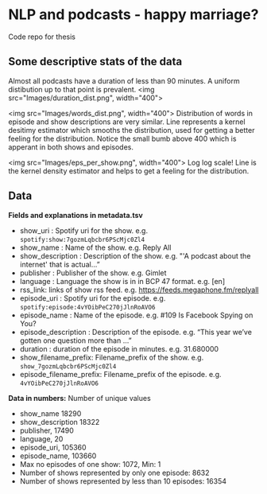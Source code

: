 # NLP and podcasts - happy marriage?
Code repo for thesis

## Some descriptive stats of the data

Almost all podcasts have a duration of less than 90 minutes. A uniform distibution up to that point is prevalent.
<img src="Images/duration_dist.png", width="400">


<img src="Images/words_dist.png", width="400">
Distribution of words in episode and show descriptions are very similar. Line represents a kernel desitimy estimator which smooths the distribution, used for getting a better feeling for the distribution. Notice the small bumb above 400 which is apperant in both shows and episodes.

<img src="Images/eps_per_show.png", width="400">
Log log scale! Line is the kernel density estimator and helps to get a feeling for the distribution.  



## Data

**Fields and explanations in metadata.tsv**
- show_uri :  Spotify uri for the show. e.g. `spotify:show:7gozmLqbcbr6PScMjc0Zl4`
- show_name :  Name of the show. e.g. Reply All
- show_description : Description of the show. e.g. "'A podcast about the internet' that is actual…”
- publisher : Publisher of the show. e.g. Gimlet
- language : Language the show is in in BCP 47 format. e.g. [en]
- rss_link: links of show rss feed. e.g. https://feeds.megaphone.fm/replyall
- episode_uri : Spotify uri for the episode. e.g. `spotify:episode:4vYOibPeC270jJlnRoAVO6`
- episode_name : Name of the episode. e.g. #109 Is Facebook Spying on You?
- episode_description :	Description of the episode. e.g. “This year we’ve gotten one question more than …”
- duration : duration of the episode in minutes. e.g. 31.680000
- show_filename_prefix: Filename_prefix of the show. e.g. `show_7gozmLqbcbr6PScMjc0Zl4`
- episode_filename_prefix: Filename_prefix of the episode. e.g. `4vYOibPeC270jJlnRoAVO6`


**Data in numbers:**
Number of unique values
* show_name    18290
* show_description    18322
* publisher,    17490
* language,    20
* episode_uri,    105360
* episode_name,    103660
* Max no episodes of one show: 1072, Min: 1
* Number of shows represented by only one episode: 8632
* Number of shows represented by less than 10 episodes: 16354

